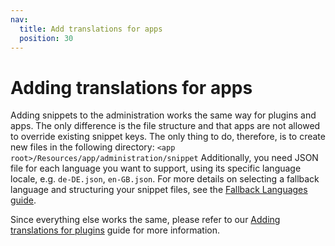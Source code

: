 ```yaml
---
nav:
  title: Add translations for apps
  position: 30
---
```


# Adding translations for apps

Adding snippets to the administration works the same way for plugins and apps. The only difference is the file structure and that apps are not allowed to override existing snippet keys. The only thing to do, therefore, is to create new files in the following directory: `<app root>/Resources/app/administration/snippet`
Additionally, you need JSON file for each language you want to support, using its specific language locale, e.g. `de-DE.json`, `en-GB.json`. For more details on selecting a fallback language and structuring your snippet files, see the [Fallback Languages guide](/concepts/translations/fallback-language-selection.md).

Since everything else works the same, please refer to our [Adding translations for plugins](../../plugins/administration/templates-styling/adding-snippets) guide for more information.
